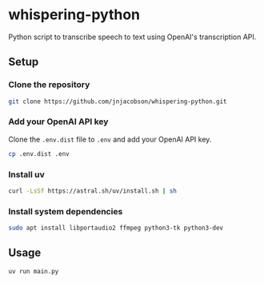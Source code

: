 # whispering-python
Python script to transcribe speech to text using OpenAI's transcription API.

## Setup

### Clone the repository

```bash
git clone https://github.com/jnjacobson/whispering-python.git
```

### Add your OpenAI API key

Clone the `.env.dist` file to `.env` and add your OpenAI API key.

```bash
cp .env.dist .env
```

### Install uv
```bash
curl -LsSf https://astral.sh/uv/install.sh | sh
```

### Install system dependencies
```bash
sudo apt install libportaudio2 ffmpeg python3-tk python3-dev
```

## Usage

```bash
uv run main.py
```
